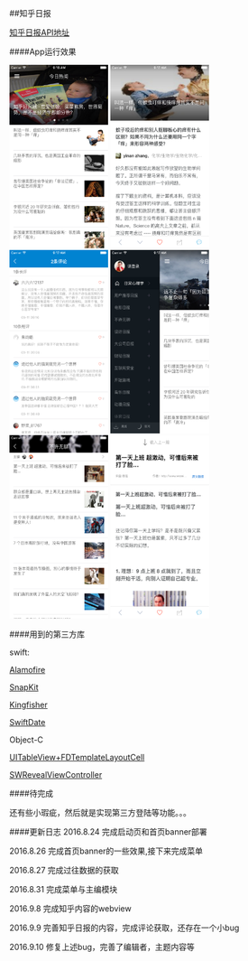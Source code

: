 ##知乎日报

[知乎日报API地址](https://github.com/izzyleung/ZhihuDailyPurify/wiki/%E7%9F%A5%E4%B9%8E%E6%97%A5%E6%8A%A5-API-%E5%88%86%E6%9E%90) 

####App运行效果

<img src="https://github.com/dyljqq/ZhihuDaily/raw/master/ScreenShot/1.png" width="175" height="325"/> 
<img src="https://github.com/dyljqq/ZhihuDaily/raw/master/ScreenShot/2.png" width="175" height="325"/> 
<img src="https://github.com/dyljqq/ZhihuDaily/raw/master/ScreenShot/3.png" width="175" height="325"/>

<img src="https://github.com/dyljqq/ZhihuDaily/raw/master/ScreenShot/4.png" width="175" height="325"/> 
<img src="https://github.com/dyljqq/ZhihuDaily/raw/master/ScreenShot/5.png" width="175" height="325"/> 
<img src="https://github.com/dyljqq/ZhihuDaily/raw/master/ScreenShot/6.png" width="175" height="325"/>

####用到的第三方库

swift:

[Alamofire](https://github.com/Alamofire/Alamofire) 

[SnapKit](https://github.com/SnapKit/SnapKit)

[Kingfisher](https://github.com/onevcat/Kingfisher)

[SwiftDate](https://github.com/malcommac/SwiftDate)

Object-C

[UITableView+FDTemplateLayoutCell](https://github.com/forkingdog/UITableView-FDTemplateLayoutCell)

[SWRevealViewController](https://github.com/John-Lluch/SWRevealViewController)

####待完成

还有些小瑕疵，然后就是实现第三方登陆等功能。。。


####更新日志
2016.8.24 完成启动页和首页banner部署

2016.8.26 完成首页banner的一些效果,接下来完成菜单

2016.8.27 完成过往数据的获取

2016.8.31 完成菜单与主编模块

2016.9.8 完成知乎内容的webview

2016.9.9 完善知乎日报的内容，完成评论获取，还存在一个小bug

2016.9.10 修复上述bug，完善了编辑者，主题内容等